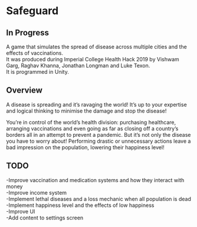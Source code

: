 # Safeguard
## In Progress
A game that simulates the spread of disease across multiple cities and the effects of vaccinations.  
It was produced during Imperial College Health Hack 2019 by Vishwam Garg, Raghav Khanna, Jonathan Longman and Luke Texon.  
It is programmed in Unity.  

## Overview
A disease is spreading and it’s ravaging the world! It’s up to your expertise and logical thinking to minimise the damage and stop the disease! 

You’re in control of the world’s health division: purchasing healthcare, arranging vaccinations and even going as far as closing off a country’s borders all in an attempt to prevent a pandemic. But it’s not only the disease you have to worry about! Performing drastic or unnecessary actions leave a bad impression on the population, lowering their happiness level! 

## TODO
-Improve vaccination and medication systems and how they interact with money  
-Improve income system  
-Implement lethal diseases and a loss mechanic when all population is dead  
-Implement happiness level and the effects of low happiness  
-Improve UI  
-Add content to settings screen
